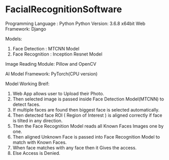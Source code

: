 # FacialRecognitionSoftware

Programming Language : Python
Python Version: 3.6.8 x64bit
Web Framework: Django 

Models:
1) Face Detection : MTCNN Model
2) Face Recognition : Inception Resnet Model

Image Reading Module: Pillow and OpenCV

AI Model Framework: PyTorch(CPU version)

Model Working Breif:
1) Web App allows user to Upload their Photo.
2) Then selected image is passed inside Face Detection Model(MTCNN) to detect faces.
3) If multiple faces are found then biggest face is selected automatically.
4) Then detected face ROI ( Region of Interest ) is aligned correctly if face is tilted in any direction.
5) Then the Face Recognition Model reads all Known Faces Images one by one.
6) Then aligned Unknown Face is passed into Face Recognition Model to match with Known Faces.
7) When face matches with any face then it Gives the access.
8) Else Access is Denied.
